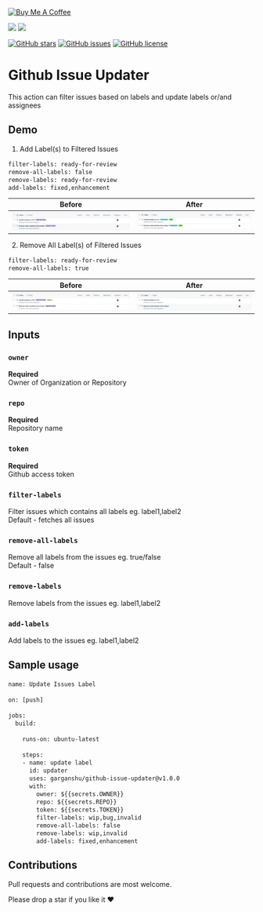 
<a href="https://www.buymeacoffee.com/garganshu" target="_blank"><img src="https://cdn.buymeacoffee.com/buttons/default-orange.png" alt="Buy Me A Coffee" height="41" width="174"></a>

<a href="https://github.com/garganshu/github-label-updater/releases">![](https://img.shields.io/github/v/release/garganshu/github-label-updater)</a>
[![](https://img.shields.io/badge/marketplace-github--label--updater-green?style=flat-square)](https://github.com/marketplace/actions/github-label-updater)

[![GitHub stars](https://img.shields.io/github/stars/garganshu/github-label-updater)](https://github.com/garganshu/github-label-updater/stargazers)
[![GitHub issues](https://img.shields.io/github/issues/garganshu/github-label-updater)](https://github.com/garganshu/github-label-updater/issues)
[![GitHub license](https://img.shields.io/github/license/garganshu/github-label-updater)](https://github.com/garganshu/github-label-updater/blob/master/LICENSE)

# Github Issue Updater

This action can filter issues based on labels and update labels or/and assignees

Demo
----

1. Add Label(s) to Filtered Issues

```
filter-labels: ready-for-review
remove-all-labels: false
remove-labels: ready-for-review
add-labels: fixed,enhancement
```
        
 Before |  After
-------- | ---
![caseBefore1](art/ready_for_review_label.png) | ![caseAfter1](art/fixed_enhancement_label.png)

2. Remove All Label(s) of Filtered Issues

```
filter-labels: ready-for-review
remove-all-labels: true
```
        
 Before |  After
-------- | ---
![caseBefore2](art/ready_for_review_request_label.png) | ![caseAfter2](art/no_label.png)


Inputs
------

### `owner`

**Required** <br />
Owner of Organization or Repository

### `repo`

**Required** <br />
Repository name

### `token`

**Required** <br />
Github access token

### `filter-labels`

Filter issues which contains all labels eg. label1,label2 <br />
Default - fetches all issues

### `remove-all-labels`

Remove all labels from the issues eg. true/false <br />
Default - false

### `remove-labels`

Remove labels from the issues eg. label1,label2

### `add-labels`

Add labels to the issues eg. label1,label2


## Sample usage

```
name: Update Issues Label

on: [push]

jobs:
  build:

    runs-on: ubuntu-latest

    steps:
    - name: update label
      id: updater
      uses: garganshu/github-issue-updater@v1.0.0
      with:
        owner: ${{secrets.OWNER}}
        repo: ${{secrets.REPO}}
        token: ${{secrets.TOKEN}}
        filter-labels: wip,bug,invalid
        remove-all-labels: false
        remove-labels: wip,invalid
        add-labels: fixed,enhancement

```

Contributions
-------------

Pull requests and contributions are most welcome.


Please drop a star if you like it ❤️
